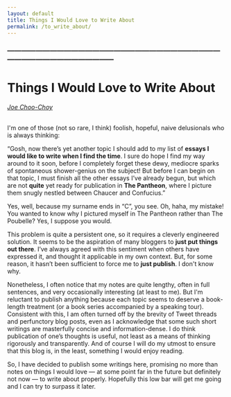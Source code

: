 ```yaml
---
layout: default
title: Things I Would Love to Write About
permalink: /to_write_about/
---
```

<!-- <h1 class="mt-5" itemprop="name headline">{{ page.title | escape }}</h1> -->
<!-- <a href="#test_linked_text">Test link.</a> -->

### —————————————————————————————————————————————
# Things I Would Love to Write About 
<i><a href="https://jchooch.github.io/"> Joe Choo-Choy </a></i>
<br>
<br>

I'm one of those (not so rare, I think) foolish, hopeful, naive delusionals who is always thinking:

“Gosh, now there’s yet another topic I should add to my list of __essays I would like to write when I find the time__. I sure do hope I find my way around to it soon, before I completely forget these dewy, mediocre sparks of spontaneous shower-genius on the subject! But before I can begin on that topic, I must finish all the other essays I’ve already begun, but which are not __quite__ yet ready for publication in **The Pantheon**, where I picture them snugly nestled between Chaucer and Confucius.”

Yes, well, because my surname ends in “C”, you see. Oh, haha, my mistake! You wanted to know why I pictured myself in The Pantheon rather than The Poubelle? Yes, I suppose you would.

This problem is quite a persistent one, so it requires a cleverly engineered solution. It seems to be the aspiration of many bloggers to __just put things out there__. I’ve always agreed with this sentiment when others have expressed it, and thought it applicable in my own context. But, for some reason, it hasn’t been sufficient to force me to **just publish**. I don't know why.

Nonetheless, I often notice that my notes are quite lengthy, often in full sentences, and very occasionally interesting (at least to me). But I'm reluctant to publish anything because each topic seems to deserve a book-length treatment (or a book series accompanied by a speaking tour). Consistent with this, I am often turned off by the brevity of Tweet threads and perfunctory blog posts, even as I acknowledge that some such short writings are masterfully concise and information-dense. I do think publication of one’s thoughts is useful, not least as a means of thinking rigorously and transparently. And of course I will do my utmost to ensure that this blog is, in the least, something I would enjoy reading.

So, I have decided to publish some writings here, promising no more than notes on things I would love — at some point far in the future but definitely not now — to write about properly. Hopefully this low bar will get me going and I can try to surpass it later.